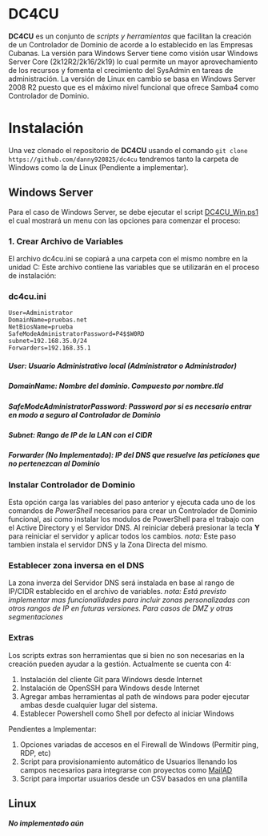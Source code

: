 # DC4CU

**DC4CU** es un conjunto de *scripts y herramientas* que facilitan la creación de un Controlador de Dominio de acorde a lo establecido en las Empresas Cubanas. La versión para Windows Server tiene como visión usar Windows Server Core (2k12R2/2k16/2k19) lo cual permite un mayor aprovechamiento de los recursos y fomenta el crecimiento del SysAdmin en tareas de administración. La versión de Linux en cambio se basa en Windows Server 2008 R2 puesto que es el máximo nivel funcional que ofrece Samba4 como Controlador de Dominio.


# Instalación

Una vez clonado el repositorio de **DC4CU** usando el comando 
`
git clone https://github.com/danny920825/dc4cu
` tendremos tanto la carpeta de Windows como la de Linux (Pendiente a implementar). 



## Windows Server

Para el caso de Windows Server, se debe ejecutar el script [DC4CU_Win.ps1](https://github.com/danny920825/DC4CU/blob/main/windows/DC4CU_Win.ps1 "DC4CU_Win.ps1") el cual mostrará un menu con las opciones para comenzar el proceso:

### 1. Crear Archivo de Variables
El archivo dc4cu.ini se copiará a una carpeta con el mismo nombre en la unidad C:
Este archivo contiene las variables que se utilizarán en el proceso de instalación:
### dc4cu.ini
```
User=Administrator
DomainName=pruebas.net
NetBiosName=prueba
SafeModeAdministratorPassword=P4$$W0RD
subnet=192.168.35.0/24
Forwarders=192.168.35.1
```

##### User: Usuario Administrativo local (Administrator o Administrador)
##### DomainName: Nombre del dominio. Compuesto por nombre.tld
##### SafeModeAdministratorPassword: Password por si es necesario entrar en modo a seguro al Controlador de Dominio
##### Subnet: Rango de IP de la LAN con el CIDR
##### Forwarder (No Implementado): IP del DNS que resuelve las peticiones que no pertenezcan al Dominio




### Instalar Controlador de Dominio

Esta opción carga las variables del paso anterior y ejecuta cada uno de los comandos de *PowerShell* necesarios para crear un Controlador de Dominio funcional, asi como instalar los modulos de PowerShell para el trabajo con el Active Directory y el Servidor DNS. Al reiniciar deberá presionar la tecla **Y** para reiniciar el servidor y aplicar todos los cambios. 
*nota:* Este paso tambien instala el servidor DNS y la Zona Directa del mismo.

### Establecer zona inversa en el DNS

La zona inverza del Servidor DNS será instalada en base al rango de IP/CIDR establecido en el archivo de variables.
*nota: Está previsto implementar mas funcionalidades para incluir zonas personalizadas con otros rangos de IP en futuras versiones. Para casos de DMZ y otras segmentaciones*

### Extras

Los scripts extras son herramientas que si bien no son necesarias en la creación pueden ayudar a la gestión. Actualmente se cuenta con 4:
1. Instalación del cliente Git para Windows desde Internet
2. Instalación de OpenSSH para Windows desde Internet
3. Agregar ambas herramientas al path de windows para poder ejecutar ambas desde cualquier lugar del sistema.
4. Establecer Powershell como Shell por defecto al iniciar Windows

Pendientes a Implementar:
1. Opciones variadas de accesos en el Firewall de Windows (Permitir ping, RDP, etc)
2. Script para provisionamiento automático de Usuarios llenando los campos necesarios para integrarse con proyectos como [MailAD](https://github.com/stdevPavelmc/mailad/) 
3. Script para importar usuarios desde un CSV basados en una plantilla

## Linux

**_No implementado aún_**